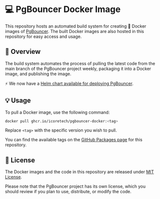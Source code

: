# 💻 PgBouncer Docker Image

 This repository hosts an automated build system for creating 🐳 Docker images of [PgBouncer](https://www.pgbouncer.org/). The built Docker images are also hosted in this repository for easy access and usage.

## 📖 Overview

The build system automates the process of pulling the latest code from the main branch of the PgBouncer project weekly, packaging it into a Docker image, and publishing the image.

⚡️ We now have a [Helm chart available for deploying PgBouncer](https://github.com/icoretech/helm).

## 💡 Usage

To pull a Docker image, use the following command:

```bash
docker pull ghcr.io/icoretech/pgbouncer-docker:<tag>
```

Replace `<tag>` with the specific version you wish to pull.

You can find the available tags on the [GitHub Packages page](https://github.com/icoretech/pgbouncer-docker/pkgs/container/pgbouncer-docker) for this repository.

## 📄 License

The Docker images and the code in this repository are released under [MIT License](LICENSE).

Please note that the PgBouncer project has its own license, which you should review if you plan to use, distribute, or modify the code.
